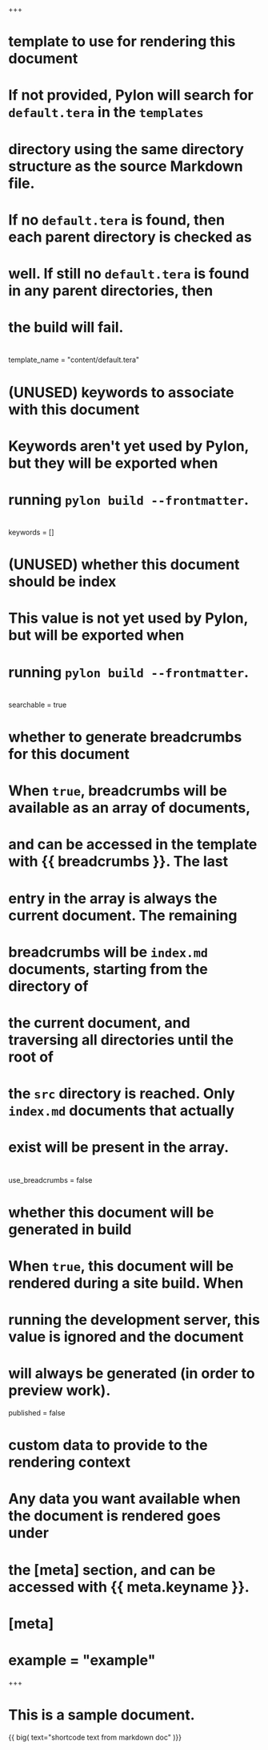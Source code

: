 +++
#
# template to use for rendering this document
#
# If not provided, Pylon will search for `default.tera` in the `templates`
# directory using the same directory structure as the source Markdown file.
# If no `default.tera` is found, then each parent directory is checked as
# well. If still no `default.tera` is found in any parent directories, then
# the build will fail.
#
template_name = "content/default.tera"

#
# (UNUSED) keywords to associate with this document
#
# Keywords aren't yet used by Pylon, but they will be exported when
# running `pylon build --frontmatter`.
#
keywords = []

#
# (UNUSED) whether this document should be index
#
# This value is not yet used by Pylon, but will be exported when
# running `pylon build --frontmatter`.
#
searchable = true

#
# whether to generate breadcrumbs for this document
#
# When `true`, breadcrumbs will be available as an array of documents,
# and can be accessed in the template with {{ breadcrumbs }}. The last
# entry in the array is always the current document. The remaining
# breadcrumbs will be `index.md` documents, starting from the directory of
# the current document, and traversing all directories until the root of
# the `src` directory is reached. Only `index.md` documents that actually
# exist will be present in the array.
#
use_breadcrumbs = false

#
# whether this document will be generated in build
#
# When `true`, this document will be rendered during a site build. When
# running the development server, this value is ignored and the document
# will always be generated (in order to preview work).
published = false

#
# custom data to provide to the rendering context
#
# Any data you want available when the document is rendered goes under
# the [meta] section, and can be accessed with {{ meta.keyname }}.
#
# [meta]
# example = "example"
+++

# This is a sample document.

{{ big( text="shortcode text from markdown doc" )}}